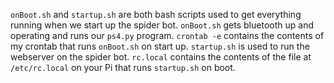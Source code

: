 ```onBoot.sh``` and ```startup.sh``` are both bash scripts used to get everything running when we start up the spider bot. ```onBoot.sh``` gets bluetooth up and operating and runs our ```ps4.py``` program. ```crontab -e``` contains the contents of my crontab that runs ```onBoot.sh``` on start up. ```startup.sh``` is used to run the webserver on the spider bot. ```rc.local``` contains the contents of the file at ```/etc/rc.local``` on your Pi that runs ```startup.sh``` on boot. 
